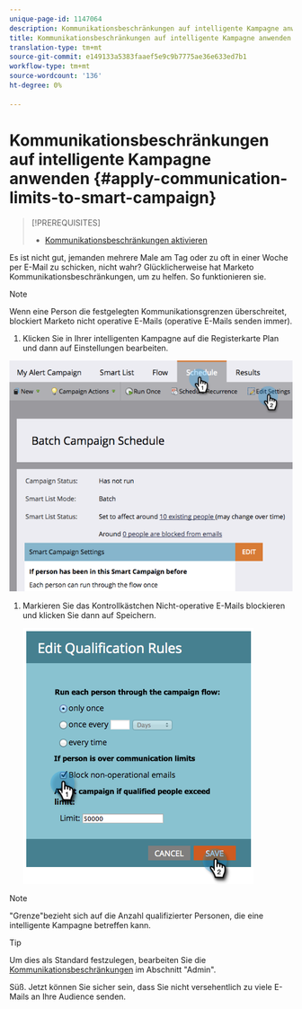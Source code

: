 ```yaml
---
unique-page-id: 1147064
description: Kommunikationsbeschränkungen auf intelligente Kampagne anwenden - Marketing Docs - Produktdokumentation
title: Kommunikationsbeschränkungen auf intelligente Kampagne anwenden
translation-type: tm+mt
source-git-commit: e149133a5383faaef5e9c9b7775ae36e633ed7b1
workflow-type: tm+mt
source-wordcount: '136'
ht-degree: 0%

---
```



# Kommunikationsbeschränkungen auf intelligente Kampagne anwenden {#apply-communication-limits-to-smart-campaign}

>[!PREREQUISITES]
>
>* [Kommunikationsbeschränkungen aktivieren](../../../../product-docs/administration/email-setup/enable-communication-limits.md)

>



Es ist nicht gut, jemanden mehrere Male am Tag oder zu oft in einer Woche per E-Mail zu schicken, nicht wahr? Glücklicherweise hat Marketo Kommunikationsbeschränkungen, um zu helfen. So funktionieren sie.

>[!NOTE]
>
>Wenn eine Person die festgelegten Kommunikationsgrenzen überschreitet, blockiert Marketo nicht operative E-Mails (operative E-Mails senden immer).

1. Klicken Sie in Ihrer intelligenten Kampagne auf die Registerkarte Plan und dann auf Einstellungen bearbeiten.

![](assets/programeditsettings-hands-1.png)

1. Markieren Sie das Kontrollkästchen Nicht-operative E-Mails blockieren und klicken Sie dann auf Speichern.

   ![](assets/apply-communication-limits-to-smart-campaign.png)

>[!NOTE]
>
>&quot;Grenze&quot;bezieht sich auf die Anzahl qualifizierter Personen, die eine intelligente Kampagne betreffen kann.

>[!TIP]
>
>Um dies als Standard festzulegen, bearbeiten Sie die [Kommunikationsbeschränkungen](../../../../product-docs/administration/email-setup/enable-communication-limits.md) im Abschnitt &quot;Admin&quot;.

Süß. Jetzt können Sie sicher sein, dass Sie nicht versehentlich zu viele E-Mails an Ihre Audience senden.